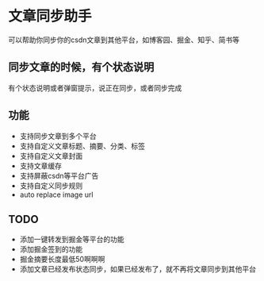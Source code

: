 # 文章同步助手

可以帮助你同步你的csdn文章到其他平台，如博客园、掘金、知乎、简书等

## 同步文章的时候，有个状态说明  

有个状态说明或者弹窗提示，说正在同步，或者同步完成

## 功能

-   支持同步文章到多个平台
-   支持自定义文章标题、摘要、分类、标签
-   支持自定义文章封面
-   支持文章缓存
-   支持屏蔽csdn等平台广告
-   支持自定义同步规则
-   auto replace image url 


## TODO
- 添加一键转发到掘金等平台的功能
- 添加掘金签到的功能
- 掘金摘要长度最低50啊啊啊
- 添加文章已经发布状态同步，如果已经发布了，就不再将文章同步到其他平台